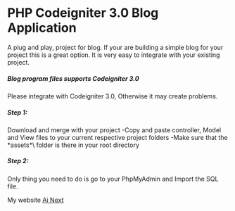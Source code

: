 # PHP Codeigniter 3.0 Blog Application
A plug and play, project for blog. If your are building a simple blog for your project this is a great option. 
It is very easy to integrate with your existing project.

##### Blog program files supports Codeigniter 3.0
Please integrate with Codeigniter 3.0, Otherwise it may create problems.

##### Step 1:
Download and merge with your project
-Copy and paste controller, Model and View files to your current respective project folders
-Make sure that the \*assets*\ folder is there in your root directory

##### Step 2:
Only thing you need to do is go to your PhpMyAdmin and Import the SQL file.

My website [Ai Next](http://ainextengineering.com)
